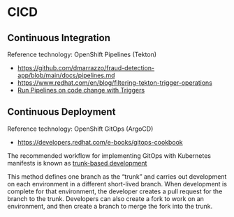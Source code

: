 # CICD

## Continuous Integration

Reference technology: OpenShift Pipelines (Tekton)

* https://github.com/dmarrazzo/fraud-detection-app/blob/main/docs/pipelines.md
* https://www.redhat.com/en/blog/filtering-tekton-trigger-operations
* [Run Pipelines on code change with Triggers](https://blog.yongweilun.me/tekton-cicd-part-2-run-pipelines-on-code-change-with-triggers)

## Continuous Deployment

Reference technology: OpenShift GitOps (ArgoCD)

* https://developers.redhat.com/e-books/gitops-cookbook

The recommended workflow for implementing GitOps with Kubernetes manifests
is known as [trunk-based development](https://trunkbaseddevelopment.com/)

This method defines one branch as the
“trunk” and carries out development on each environment in a different short-lived
branch. When development is complete for that environment, the developer creates a
pull request for the branch to the trunk. Developers can also create a fork to work on an
environment, and then create a branch to merge the fork into the trunk.

